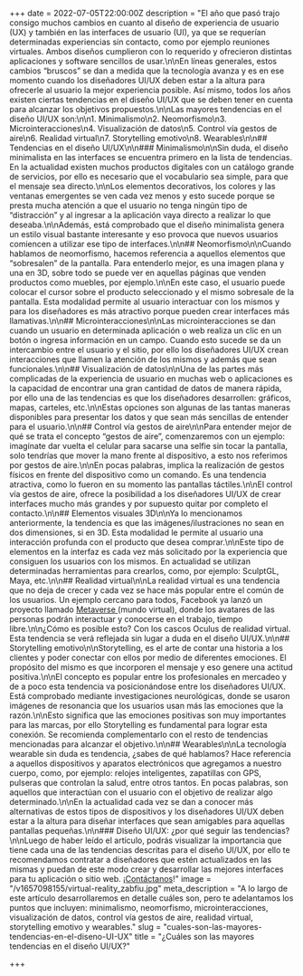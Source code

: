 +++
date = 2022-07-05T22:00:00Z
description = "El año que pasó trajo consigo muchos cambios en cuanto al diseño de experiencia de usuario (UX) y también en las interfaces de usuario (UI), ya que se requerían determinadas experiencias sin contacto, como por ejemplo reuniones virtuales. Ambos diseños cumplieron con lo requerido y ofrecieron distintas aplicaciones y software sencillos de usar.\n\nEn líneas generales, estos cambios “bruscos” se dan a medida que la tecnología avanza y es en ese momento cuando los diseñadores UI/UX deben estar a la altura para ofrecerle al usuario la mejor experiencia posible. Así mismo, todos los años existen ciertas tendencias en el diseño UI/UX que se deben tener en cuenta para alcanzar los objetivos propuestos.\n\nLas mayores tendencias en el diseño UI/UX son:\n\n1. Minimalismo\n2. Neomorfismo\n3. Microinteracciones\n4. Visualización de datos\n5. Control vía gestos de aire\n6. Realidad virtual\n7. Storytelling emotivo\n8. Wearables\n\n## Tendencias en el diseño UI/UX\n\n### Minimalismo\n\nSin duda, el diseño minimalista en las interfaces se encuentra primero en la lista de tendencias. En la actualidad existen muchos productos digitales con un catálogo grande de servicios, por ello es necesario que el vocabulario sea simple, para que el mensaje sea directo.\n\nLos elementos decorativos, los colores y las ventanas emergentes se ven cada vez menos y esto sucede porque se presta mucha atención a que el usuario no tenga ningún tipo de “distracción” y al ingresar a la aplicación vaya directo a realizar lo que deseaba.\n\nAdemás, está comprobado que el diseño minimalista genera un estilo visual bastante interesante y eso provoca que nuevos usuarios comiencen a utilizar ese tipo de interfaces.\n\n## Neomorfismo\n\nCuando hablamos de neomorfismo, hacemos referencia a aquellos elementos que “sobresalen” de la pantalla. Para entenderlo mejor, es una imagen plana y una en 3D, sobre todo se puede ver en aquellas páginas que venden productos como muebles, por ejemplo.\n\nEn este caso, el usuario puede colocar el cursor sobre el producto seleccionado y el mismo sobresale de la pantalla. Esta modalidad permite al usuario interactuar con los mismos y para los diseñadores es más atractivo porque pueden crear interfaces más llamativas.\n\n## Microinteracciones\n\nLas microinteracciones se dan cuando un usuario en determinada aplicación o web realiza un clic en un botón o ingresa información en un campo. Cuando esto sucede se da un intercambio entre el usuario y el sitio, por ello los diseñadores UI/UX crean interacciones que llamen la atención de los mismos y además que sean funcionales.\n\n## Visualización de datos\n\nUna de las partes más complicadas de la experiencia de usuario en muchas web o aplicaciones es la capacidad de encontrar una gran cantidad de datos de manera rápida, por ello una de las tendencias es que los diseñadores desarrollen: gráficos, mapas, carteles, etc.\n\nEstas opciones son algunas de las tantas maneras disponibles para presentar los datos y que sean más sencillas de entender para el usuario.\n\n## Control vía gestos de aire\n\nPara entender mejor de qué se trata el concepto “gestos de aire”, comenzaremos con un ejemplo: imagínate dar vuelta el celular para sacarse una selfie sin tocar la pantalla, solo tendrías que mover la mano frente al dispositivo, a esto nos referimos por gestos de aire.\n\nEn pocas palabras, implica la realización de gestos físicos en frente del dispositivo como un comando. Es una tendencia atractiva, como lo fueron en su momento las pantallas táctiles.\n\nEl control vía gestos de aire, ofrece la posibilidad a los diseñadores UI/UX de crear interfaces mucho más grandes y por supuesto quitar por completo el contacto.\n\n## Elementos visuales 3D\n\nYa lo mencionamos anteriormente, la tendencia es que las imágenes/ilustraciones no sean en dos dimensiones, si en 3D. Esta modalidad le permite al usuario una interacción profunda con el producto que desea comprar.\n\nEste tipo de elementos en la interfaz es cada vez más solicitado por la experiencia que consiguen los usuarios con los mismos. En actualidad se utilizan determinadas herramientas para crearlos, como, por ejemplo: SculptGL, Maya, etc.\n\n## Realidad virtual\n\nLa realidad virtual es una tendencia que no deja de crecer y cada vez se hace más popular entre el común de los usuarios. Un ejemplo cercano para todos, Facebook ya lanzó un proyecto llamado [Metaverse ](https://blog.hubspot.es/marketing/que-es-metaverse#:\\~:text=En%20palabras%20del%20mismo%20Zuckerberg,mismo%20espacio%20f%C3%ADsico%20que%20t%C3%BA%C2%BB.)(mundo virtual), donde los avatares de las personas podrán interactuar y conocerse en el trabajo, tiempo libre.\n\n¿Cómo es posible esto? Con los cascos Oculus de realidad virtual. Esta tendencia se verá reflejada sin lugar a duda en el diseño UI/UX.\n\n## Storytelling emotivo\n\nStorytelling, es el arte de contar una historia a los clientes y poder conectar con ellos por medio de diferentes emociones. El propósito del mismo es que incorporen el mensaje y eso genere una actitud positiva.\n\nEl concepto es popular entre los profesionales en mercadeo y de a poco esta tendencia va posicionándose entre los diseñadores UI/UX. Está comprobado mediante investigaciones neurológicas, donde se usaron imágenes de resonancia que los usuarios usan más las emociones que la razón.\n\nEsto significa que las emociones positivas son muy importantes para las marcas, por ello Storytelling es fundamental para lograr esta conexión. Se recomienda complementarlo con el resto de tendencias mencionadas para alcanzar el objetivo.\n\n## Wearables\n\nLa tecnología wearable sin duda es tendencia, ¿sabes de qué hablamos? Hace referencia a aquellos dispositivos y aparatos electrónicos que agregamos a nuestro cuerpo, como, por ejemplo: relojes inteligentes, zapatillas con GPS, pulseras que controlan la salud, entre otros tantos. En pocas palabras, son aquellos que interactúan con el usuario con el objetivo de realizar algo determinado.\n\nEn la actualidad cada vez se dan a conocer más alternativas de estos tipos de dispositivos y los diseñadores UI/UX deben estar a la altura para diseñar interfaces que sean amigables para aquellas pantallas pequeñas.\n\n### Diseño UI/UX: ¿por qué seguir las tendencias?\n\nLuego de haber leído el artículo, podrás visualizar la importancia que tiene cada una de las tendencias descritas para el diseño UI/UX, por ello te recomendamos contratar a diseñadores que estén actualizados en las mismas y puedan de este modo crear y desarrollar las mejores interfaces para tu aplicación o sitio web. ¡[Contáctanos](/es/contact)!"
image = "/v1657098155/virtual-reality_zabfiu.jpg"
meta_description = "A lo largo de este artículo desarrollaremos en detalle cuáles son, pero te adelantamos los puntos que incluyen: minimalismo, neomorfismo, microinteracciones, visualización de datos, control vía gestos de aire, realidad virtual, storytelling emotivo y wearables."
slug = "cuales-son-las-mayores-tendencias-en-el-diseno-UI-UX"
title = "¿Cuáles son las mayores tendencias en el diseño UI/UX?"

+++
